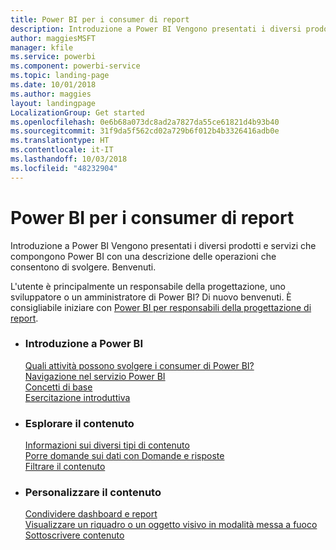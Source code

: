 ```yaml
---
title: Power BI per i consumer di report
description: Introduzione a Power BI Vengono presentati i diversi prodotti e servizi che compongono Power BI con una descrizione delle operazioni che consentono di svolgere.
author: maggiesMSFT
manager: kfile
ms.service: powerbi
ms.component: powerbi-service
ms.topic: landing-page
ms.date: 10/01/2018
ms.author: maggies
layout: landingpage
LocalizationGroup: Get started
ms.openlocfilehash: 0e6b68a073dc8ad2a7827da55ce61821d4b93b40
ms.sourcegitcommit: 31f9da5f562cd02a729b6f012b4b3326416adb0e
ms.translationtype: HT
ms.contentlocale: it-IT
ms.lasthandoff: 10/03/2018
ms.locfileid: "48232904"
---
```

# <a name="power-bi-for-report-consumers"></a>Power BI per i consumer di report

Introduzione a Power BI Vengono presentati i diversi prodotti e servizi che compongono Power BI con una descrizione delle operazioni che consentono di svolgere. Benvenuti.

L'utente è principalmente un responsabile della progettazione, uno sviluppatore o un amministratore di Power BI? Di nuovo benvenuti. È consigliabile iniziare con [Power BI per responsabili della progettazione di report](../power-bi-creator-landing.md).

<ul class="panelContent cardsF"> 
              <li> 
                             <div class="cardSize"> 
                                           <div class="cardPadding"> 
                                                          <div class="card"> 
                                                                        <div class="cardText"> 
                                                                                      <h3>Introduzione a Power BI</h3> 
                                                                                      <p></p>
                                                                                            <a href="end-user-consumer.md">Quali attività possono svolgere i consumer di Power BI?</a><br/> 
                                                                                            <a href="end-user-experience.md">Navigazione nel servizio Power BI</a><br/> 
                                                                                            <a href="end-user-basic-concepts.md">Concetti di base</a><br/>
                                                                                            <a href="../service-get-started.md">Esercitazione introduttiva</a><br/>
                                                                        </div> 
                                                          </div> 
                                           </div> 
                             </div> 
              </li>
              <li> 
                             <div class="cardSize"> 
                                           <div class="cardPadding"> 
                                                          <div class="card"> 
                                                                        <div class="cardText"> 
                                                                                      <h3>Esplorare il contenuto</h3> 
                                                                                      <p></p>
                                                                                            <a href="end-user-related.md">Informazioni sui diversi tipi di contenuto</a><br/> 
                                                                                            <a href="end-user-q-and-a.md">Porre domande sui dati con Domande e risposte</a><br/> 
                                                                                            <a href="end-user-report-filter.md">Filtrare il contenuto</a> 
                                                                        </div> 
                                                          </div> 
                                           </div> 
                             </div> 
              </li>
              <li> 
                             <div class="cardSize"> 
                                           <div class="cardPadding"> 
                                                          <div class="card"> 
                                                                        <div class="cardText"> 
                                                                                      <h3>Personalizzare il contenuto</h3> 
                                                                                      <p></p>
                                                                                            <a href="end-user-shared-with-me.md">Condividere dashboard e report</a><br/> 
                                                                                            <a href="end-user-focus.md">Visualizzare un riquadro o un oggetto visivo in modalità messa a fuoco</a><br/> 
                                                                                            <a href="end-user-subscribe.md">Sottoscrivere contenuto</a>
                                                                        </div> 
                                                          </div> 
                                           </div> 
                             </div> 
              </li>
</ul>


